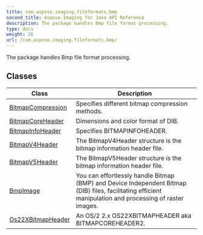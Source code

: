 ```yaml
---
title: com.aspose.imaging.fileformats.bmp
second_title: Aspose.Imaging for Java API Reference
description: The package handles Bmp file format processing.
type: docs
weight: 26
url: /com.aspose.imaging.fileformats.bmp/
---
```


The package handles Bmp file format processing.


## Classes

| Class | Description |
| --- | --- |
| [BitmapCompression](../com.aspose.imaging.fileformats.bmp/bitmapcompression) | Specifies different bitmap compression methods. |
| [BitmapCoreHeader](../com.aspose.imaging.fileformats.bmp/bitmapcoreheader) | Dimensions and color format of DIB. |
| [BitmapInfoHeader](../com.aspose.imaging.fileformats.bmp/bitmapinfoheader) | Specifies BITMAPINFOHEADER. |
| [BitmapV4Header](../com.aspose.imaging.fileformats.bmp/bitmapv4header) | The BitmapV4Header structure is the bitmap information header file. |
| [BitmapV5Header](../com.aspose.imaging.fileformats.bmp/bitmapv5header) | The BitmapV5Header structure is the bitmap information header file. |
| [BmpImage](../com.aspose.imaging.fileformats.bmp/bmpimage) | You can effortlessly handle Bitmap (BMP) and Device Independent Bitmap (DIB) files, facilitating efficient manipulation and processing of raster images. |
| [Os22XBitmapHeader](../com.aspose.imaging.fileformats.bmp/os22xbitmapheader) | An OS/2 2.x OS22XBITMAPHEADER aka BITMAPCOREHEADER2. |
